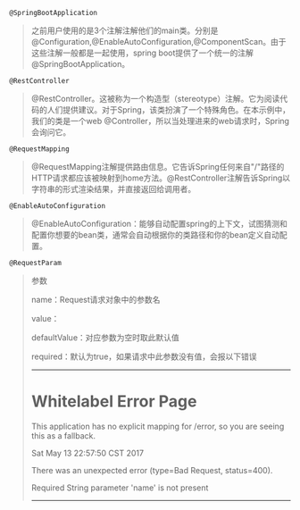 ```
@SpringBootApplication
```

> 之前用户使用的是3个注解注解他们的main类。分别是@Configuration,@EnableAutoConfiguration,@ComponentScan。由于这些注解一般都是一起使用，spring boot提供了一个统一的注解@SpringBootApplication。

```
@RestController
```

> @RestController。这被称为一个构造型（stereotype）注解。它为阅读代码的人们提供建议。对于Spring，该类扮演了一个特殊角色。在本示例中，我们的类是一个web @Controller，所以当处理进来的web请求时，Spring会询问它。

```
@RequestMapping
```

> @RequestMapping注解提供路由信息。它告诉Spring任何来自"/"路径的HTTP请求都应该被映射到home方法。@RestController注解告诉Spring以字符串的形式渲染结果，并直接返回给调用者。

```
@EnableAutoConfiguration
```

> @EnableAutoConfiguration：能够自动配置spring的上下文，试图猜测和配置你想要的bean类，通常会自动根据你的类路径和你的bean定义自动配置。

```
@RequestParam
```

> 参数
>
> name：Request请求对象中的参数名
>
> value：
>
> defaultValue ：对应参数为空时取此默认值
>
> required：默认为true，如果请求中此参数没有值，会报以下错误
>
> ---
>
> # Whitelabel Error Page
>
> This application has no explicit mapping for /error, so you are seeing this as a fallback.
>
> Sat May 13 22:57:50 CST 2017
>
> There was an unexpected error \(type=Bad Request, status=400\).
>
> Required String parameter 'name' is not present
>
> ---



